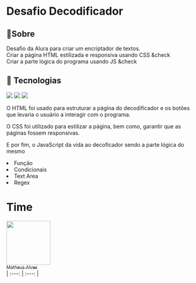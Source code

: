 <h1>Desafio Decodificador</h1>

<h2>🔖Sobre</h2>
<p>Desafio da Alura para criar um encriptador de textos.
  <br>Criar a página HTML estilizada e responsiva usando CSS &check
  <br>Criar a parte lógica do programa usando JS &check
</p>

## 🚀 Tecnologias
<div>
  <img src="https://img.shields.io/badge/HTML-239120?style=for-the-badge&logo=html5&logoColor=white">
  <img src="https://img.shields.io/badge/CSS-239120?&style=for-the-badge&logo=css3&logoColor=white">
  <img src="https://img.shields.io/badge/JavaScript-F7DF1E?style=for-the-badge&logo=javascript&logoColor=black">
</div>

<p> O HTML foi usado para estruturar a página do decodificador e os botões que levaria o usuário a interagir com o programa.</p>
<p> O CSS foi utilizado para estilizar a página, bem como, garantir que as páginas fossem responsivas.</p>
<p> E por fim, o JavaScript da vida ao decoficador sendo a parte lógica do mesmo</p>
  <li>Função</li>
  <li>Condicionais</li>
  <li>Text Area</li>
  <li>Regex</li>
</p>

# Time

[<img loading="lazy" src="https://avatars.githubusercontent.com/u/104086046?s=400&u=1018bea57570929f479c32157c1eed25df0b071a&v=4" width=115><br><sub>Matheus Alves</sub>](https://github.com/matheus-olie)
<br>| :---: | :---: |
